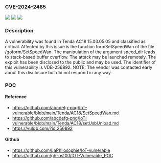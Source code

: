 ### [CVE-2024-2485](https://cve.mitre.org/cgi-bin/cvename.cgi?name=CVE-2024-2485)
![](https://img.shields.io/static/v1?label=Product&message=AC18&color=blue)
![](https://img.shields.io/static/v1?label=Version&message=%3D%2015.03.05.05%20&color=brighgreen)
![](https://img.shields.io/static/v1?label=Vulnerability&message=CWE-121%20Stack-based%20Buffer%20Overflow&color=brighgreen)

### Description

A vulnerability was found in Tenda AC18 15.03.05.05 and classified as critical. Affected by this issue is the function formSetSpeedWan of the file /goform/SetSpeedWan. The manipulation of the argument speed_dir leads to stack-based buffer overflow. The attack may be launched remotely. The exploit has been disclosed to the public and may be used. The identifier of this vulnerability is VDB-256892. NOTE: The vendor was contacted early about this disclosure but did not respond in any way.

### POC

#### Reference
- https://github.com/abcdefg-png/IoT-vulnerable/blob/main/Tenda/AC18/SetSpeedWan.md
- https://github.com/abcdefg-png/IoT-vulnerable/blob/main/Tenda/AC18/setUsbUnload.md
- https://vuldb.com/?id.256892

#### Github
- https://github.com/LaPhilosophie/IoT-vulnerable
- https://github.com/gh-ost00/IOT-Vulnerable_POC

